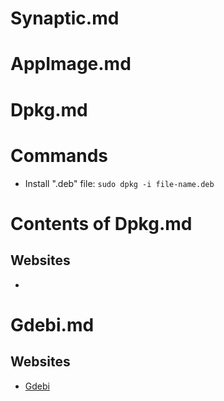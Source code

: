 # Synaptic.md

# AppImage.md

# Dpkg.md

# Commands

* Install ".deb" file: `sudo dpkg -i file-name.deb`

# Contents of Dpkg.md

## Websites

* []()

# Gdebi.md

## Websites

* [Gdebi](https://launchpad.net/gdebi)


